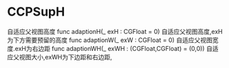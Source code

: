 # CCPSupH
自适应父视图高度
func adaptionH(_ exH : CGFloat = 0)
自适应父视图高度,exH为下方需要预留的高度
func adaptionW(_ exW : CGFloat = 0)
自适应父视图宽度.exH为右边距
func adaptionWH(_ exWH : (CGFloat,CGFloat) = (0,0))
自适应父视图大小,exWH为下边距和右边距,
